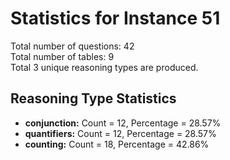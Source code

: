 # Statistics for Instance 51<br/>
Total number of questions: 42<br/>
Total number of tables: 9<br/>
Total 3 unique reasoning types are produced.<br/>
## Reasoning Type Statistics<br/>
- **conjunction:** Count = 12, Percentage = 28.57%<br/>
- **quantifiers:** Count = 12, Percentage = 28.57%<br/>
- **counting:** Count = 18, Percentage = 42.86%<br/>

